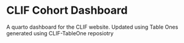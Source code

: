 # CLIF Cohort Dashboard


A quarto dashboard for the CLIF website. Updated using Table Ones generated using CLIF-TableOne reposiotry